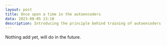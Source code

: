 ```yaml
---
layout: post
title: Once upon a time in the autoencoders
data: 2023-08-05 13:10
description: Introducing the principle behind training of autoencoders, e.g. ELBO.
---
```


Nothing add yet, will do in the future.

